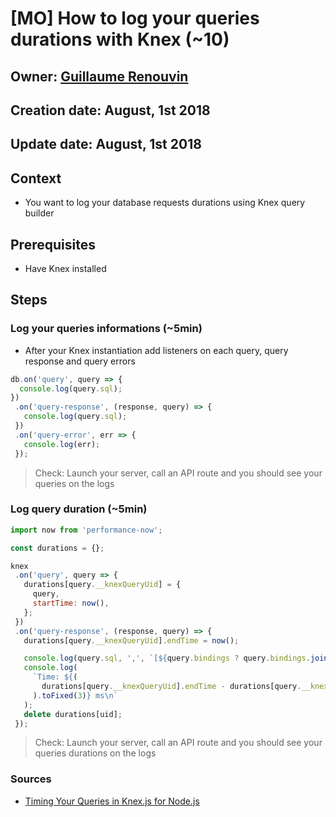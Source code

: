 # [MO] How to log your queries durations with Knex (~10)

## Owner: [Guillaume Renouvin](https://github.com/GuillaumeRenouvin)
## Creation date: August, 1st 2018
## Update date: August, 1st 2018

## Context
- You want to log your database requests durations using Knex query builder

## Prerequisites
- Have Knex installed

## Steps

### Log your queries informations (~5min)
- After your Knex instantiation add listeners on each query, query response and query errors
```javascript
db.on('query', query => {
  console.log(query.sql);
})
 .on('query-response', (response, query) => {
   console.log(query.sql);
 })
 .on('query-error', err => {
   console.log(err);
 });
```
> Check: Launch your server, call an API route and you should see your queries on the logs

### Log query duration (~5min)

```javascript
import now from 'performance-now';

const durations = {};

knex
 .on('query', query => {
   durations[query.__knexQueryUid] = {
     query,
     startTime: now(),
   };
 })
 .on('query-response', (response, query) => {
   durations[query.__knexQueryUid].endTime = now();

   console.log(query.sql, ',', `[${query.bindings ? query.bindings.join(',') : ''}]`);
   console.log(
     `Time: ${(
       durations[query.__knexQueryUid].endTime - durations[query.__knexQueryUid].startTime
     ).toFixed(3)} ms\n`
   );
   delete durations[uid];
 });

  ```
> Check: Launch your server, call an API route and you should see your queries durations on the logs

### Sources
- [Timing Your Queries in Knex.js for Node.js](https://spin.atomicobject.com/2017/03/27/timing-queries-knexjs-nodejs/)
